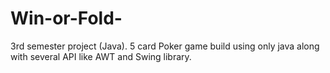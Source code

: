 # Win-or-Fold-
3rd semester project (Java).
5 card Poker game build using only java along with several API like AWT and Swing library.
